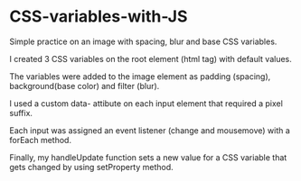 # CSS-variables-with-JS
Simple practice on an image with spacing, blur and base CSS variables.

I created 3 CSS variables on the root element (html tag) with default values.

The variables were added to the image element as padding (spacing), background(base color) and filter (blur).

I used a custom data- attibute on each input element that required a pixel suffix.

Each input was assigned an event listener (change and mousemove) with a forEach method.

Finally, my handleUpdate function sets a new value for a CSS variable that gets changed by using setProperty method.
